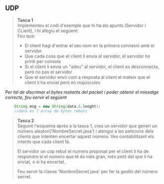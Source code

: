 ## UDP 

>**Tasca 1**  
>Implementeu el codi d'exemple que hi ha als apunts (Servidor i CLient), i hi afegiu el següent:  
>Feu que:  
> - El client hagi d'entrar el seu nom en la primera connexió amb el servidor  
> - Que cada cosa que el client li envia al servidor, el servidor ho printi per consola
> - Si el client li envia un "adeu" al servidor, el client es desconnecta, però no pas el servidor
> - Que el servidor envii com a resposta al client el mateix que el client li ha enviat però en majúscules

*Per tal de discrimar el bytes restants del packet i poder obtenir el missatge correcte, feu servir el següent*
```java
    String msg = new String(data,0,lenght);
    //data és l'array de bytes rebuts
```
>**Tasca 2**  
> Seguint l'esquema après a la tasca 1, crea un servidor que generi un número aleatori('NombreSecret.java') i atengui
> a les peticions dels clients que intenten encertar aquest número.
> Ves contabilitzant els intents que cada client fà.
> 
> El servidor un cop rebut el numero proposat per el client li ha de respondre si el número que té és més gran, més petit
> del que li ha enviat, o si ha encertat.
> 
> Feu servir la classe 'NombreSecret.java' per fer la gestió del número secret.